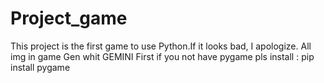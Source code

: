 # Project_game
This project is the first game to use Python.If it looks bad, I apologize.
All img in game Gen whit GEMINI
First if you not have pygame pls install : pip install pygame
